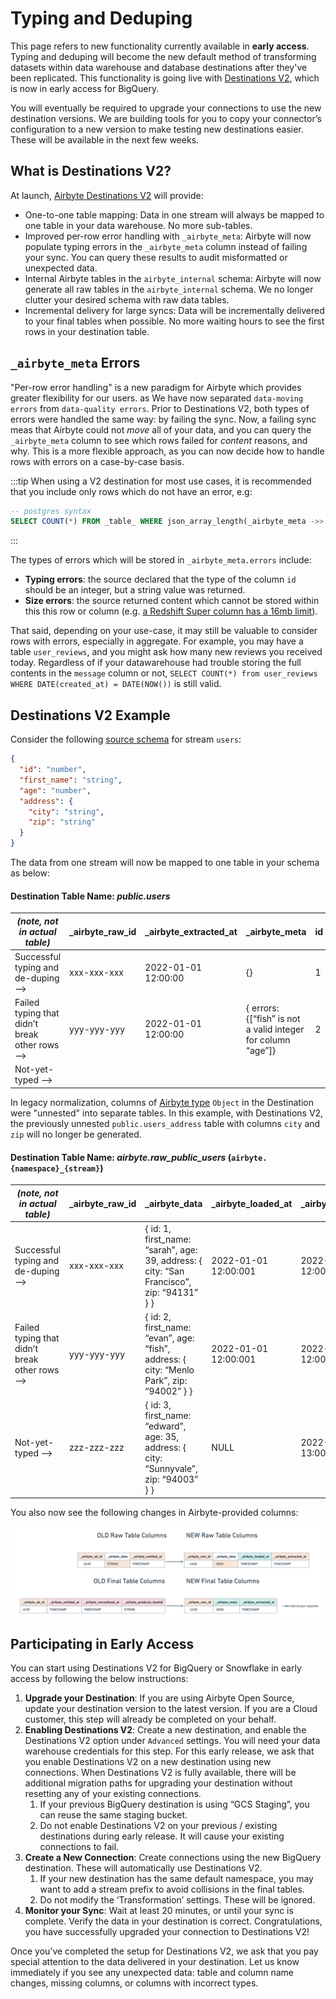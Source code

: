 # Typing and Deduping

This page refers to new functionality currently available in **early access**. Typing and deduping will become the new default method of transforming datasets within data warehouse and database destinations after they've been replicated. This functionality is going live with [Destinations V2](/release_notes/upgrading_to_destinations_v2/), which is now in early access for BigQuery.

You will eventually be required to upgrade your connections to use the new destination versions. We are building tools for you to copy your connector’s configuration to a new version to make testing new destinations easier. These will be available in the next few weeks.

## What is Destinations V2?

At launch, [Airbyte Destinations V2](/release_notes/upgrading_to_destinations_v2) will provide:

- One-to-one table mapping: Data in one stream will always be mapped to one table in your data warehouse. No more sub-tables.
- Improved per-row error handling with `_airbyte_meta`: Airbyte will now populate typing errors in the `_airbyte_meta` column instead of failing your sync. You can query these results to audit misformatted or unexpected data.
- Internal Airbyte tables in the `airbyte_internal` schema: Airbyte will now generate all raw tables in the `airbyte_internal` schema. We no longer clutter your desired schema with raw data tables.
- Incremental delivery for large syncs: Data will be incrementally delivered to your final tables when possible. No more waiting hours to see the first rows in your destination table.

## `_airbyte_meta` Errors

"Per-row error handling" is a new paradigm for Airbyte which provides greater flexibility for our users. as We have now separated `data-moving errors` from `data-quality errors`. Prior to Destinations V2, both types of errors were handled the same way: by failing the sync. Now, a failing sync meas that Airbyte could not _move_ all of your data, and you can query the `_airbyte_meta` column to see which rows failed for _content_ reasons, and why. This is a more flexible approach, as you can now decide how to handle rows with errors on a case-by-case basis.

:::tip
When using a V2 destination for most use cases, it is recommended that you include only rows which do not have an error, e.g:

```sql
-- postgres syntax
SELECT COUNT(*) FROM _table_ WHERE json_array_length(_airbyte_meta ->> errors) = 0
```

:::

The types of errors which will be stored in `_airbyte_meta.errors` include:

- **Typing errors**: the source declared that the type of the column `id` should be an integer, but a string value was returned.
- **Size errors**: the source returned content which cannot be stored within this this row or column (e.g. [a Redshift Super column has a 16mb limit](https://docs.aws.amazon.com/redshift/latest/dg/limitations-super.html)).

That said, depending on your use-case, it may still be valuable to consider rows with errors, especially in aggregate. For example, you may have a table `user_reviews`, and you might ask how many new reviews you received today. Regardless of if your datawarehouse had trouble storing the full contents in the `message` column or not, `SELECT COUNT(*) from user_reviews WHERE DATE(created_at) = DATE(NOW())` is still valid.

## Destinations V2 Example

Consider the following [source schema](https://docs.airbyte.com/integrations/sources/faker) for stream `users`:

```json
{
  "id": "number",
  "first_name": "string",
  "age": "number",
  "address": {
    "city": "string",
    "zip": "string"
  }
}
```

The data from one stream will now be mapped to one table in your schema as below:

#### Destination Table Name: _public.users_

| _(note, not in actual table)_                | \_airbyte_raw_id | \_airbyte_extracted_at | \_airbyte_meta                                               | id  | first_name | age  | address                                 |
| -------------------------------------------- | ---------------- | ---------------------- | ------------------------------------------------------------ | --- | ---------- | ---- | --------------------------------------- |
| Successful typing and de-duping ⟶            | xxx-xxx-xxx      | 2022-01-01 12:00:00    | {}                                                           | 1   | sarah      | 39   | { city: “San Francisco”, zip: “94131” } |
| Failed typing that didn’t break other rows ⟶ | yyy-yyy-yyy      | 2022-01-01 12:00:00    | { errors: {[“fish” is not a valid integer for column “age”]} | 2   | evan       | NULL | { city: “Menlo Park”, zip: “94002” }    |
| Not-yet-typed ⟶                              |                  |                        |                                                              |     |            |      |                                         |

In legacy normalization, columns of [Airbyte type](https://docs.airbyte.com/understanding-airbyte/supported-data-types/#the-types) `Object` in the Destination were "unnested" into separate tables. In this example, with Destinations V2, the previously unnested `public.users_address` table with columns `city` and `zip` will no longer be generated.

#### Destination Table Name: _airbyte.raw_public_users_ (`airbyte.{namespace}_{stream}`)

| _(note, not in actual table)_                | \_airbyte_raw_id | \_airbyte_data﻿                                                                           | \_airbyte_loaded_at  | \_airbyte_extracted_at |
| -------------------------------------------- | ---------------- | ----------------------------------------------------------------------------------------- | -------------------- | ---------------------- |
| Successful typing and de-duping ⟶            | xxx-xxx-xxx      | { id: 1, first_name: “sarah”, age: 39, address: { city: “San Francisco”, zip: “94131” } } | 2022-01-01 12:00:001 | 2022-01-01 12:00:00﻿   |
| Failed typing that didn’t break other rows ⟶ | yyy-yyy-yyy      | { id: 2, first_name: “evan”, age: “fish”, address: { city: “Menlo Park”, zip: “94002” } } | 2022-01-01 12:00:001 | 2022-01-01 12:00:00﻿   |
| Not-yet-typed ⟶                              | zzz-zzz-zzz      | { id: 3, first_name: “edward”, age: 35, address: { city: “Sunnyvale”, zip: “94003” } }    | NULL                 | 2022-01-01 13:00:00﻿   |

You also now see the following changes in Airbyte-provided columns:

![Airbyte Destinations V2 Column Changes](../release_notes/assets/destinations-v2-column-changes.png)

## Participating in Early Access

You can start using Destinations V2 for BigQuery or Snowflake in early access by following the below instructions:

1. **Upgrade your Destination**: If you are using Airbyte Open Source, update your destination version to the latest version. If you are a Cloud customer, this step will already be completed on your behalf.
2. **Enabling Destinations V2**: Create a new destination, and enable the Destinations V2 option under `Advanced` settings. You will need your data warehouse credentials for this step. For this early release, we ask that you enable Destinations V2 on a new destination using new connections. When Destinations V2 is fully available, there will be additional migration paths for upgrading your destination without resetting any of your existing connections.
   1. If your previous BigQuery destination is using “GCS Staging”, you can reuse the same staging bucket.
   2. Do not enable Destinations V2 on your previous / existing destinations during early release. It will cause your existing connections to fail.
3. **Create a New Connection**: Create connections using the new BigQuery destination. These will automatically use Destinations V2.
   1. If your new destination has the same default namespace, you may want to add a stream prefix to avoid collisions in the final tables.
   2. Do not modify the ‘Transformation’ settings. These will be ignored.
4. **Monitor your Sync**: Wait at least 20 minutes, or until your sync is complete. Verify the data in your destination is correct. Congratulations, you have successfully upgraded your connection to Destinations V2!

Once you’ve completed the setup for Destinations V2, we ask that you pay special attention to the data delivered in your destination. Let us know immediately if you see any unexpected data: table and column name changes, missing columns, or columns with incorrect types.
